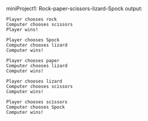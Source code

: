 miniProject1:
Rock-paper-scissors-lizard-Spock
output:
```
Player chooses rock
Computer chooses scissors
Player wins!

Player chooses Spock
Computer chooses lizard
Computer wins!

Player chooses paper
Computer chooses lizard
Computer wins!

Player chooses lizard
Computer chooses scissors
Computer wins!

Player chooses scissors
Computer chooses Spock
Computer wins!
```
